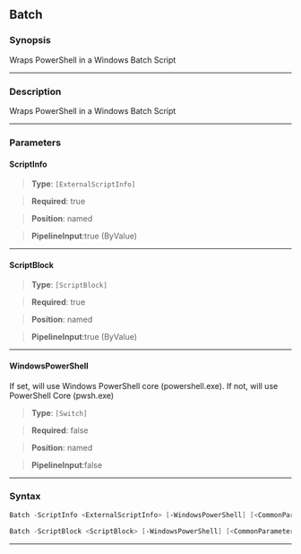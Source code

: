 Batch
-----
### Synopsis
Wraps PowerShell in a Windows Batch Script

---
### Description

Wraps PowerShell in a Windows Batch Script

---
### Parameters
#### **ScriptInfo**

> **Type**: ```[ExternalScriptInfo]```

> **Required**: true

> **Position**: named

> **PipelineInput**:true (ByValue)



---
#### **ScriptBlock**

> **Type**: ```[ScriptBlock]```

> **Required**: true

> **Position**: named

> **PipelineInput**:true (ByValue)



---
#### **WindowsPowerShell**

If set, will use Windows PowerShell core (powershell.exe).  If not, will use PowerShell Core (pwsh.exe)



> **Type**: ```[Switch]```

> **Required**: false

> **Position**: named

> **PipelineInput**:false



---
### Syntax
```PowerShell
Batch -ScriptInfo <ExternalScriptInfo> [-WindowsPowerShell] [<CommonParameters>]
```
```PowerShell
Batch -ScriptBlock <ScriptBlock> [-WindowsPowerShell] [<CommonParameters>]
```
---

